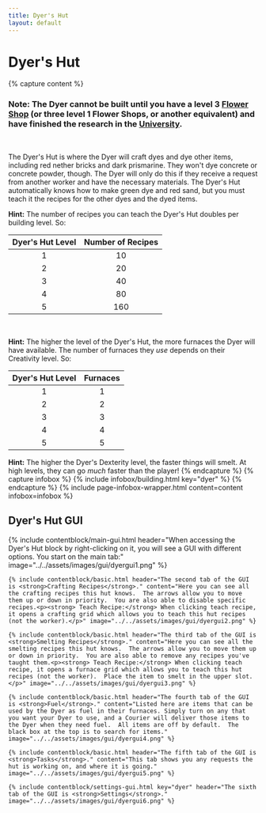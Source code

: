 ```yaml
---
title: Dyer's Hut
layout: default
---
```

# Dyer's Hut

{% capture content %}
### Note: The Dyer cannot be built until you have a level 3 [Flower Shop](../../source/buildings/flowershop) (or three level 1 Flower Shops, or another equivalent) and have finished the research in the [University](../../source/buildings/university).
<br>

The Dyer's Hut is where the Dyer will craft dyes and dye other items, including red nether bricks and dark prismarine. They won't dye concrete or concrete powder, though. The Dyer will only do this if they receive a request from another worker and have the necessary materials. The Dyer's Hut automatically knows how to make green dye and red sand, but you must teach it the recipes for the other dyes and the dyed items.

**Hint:** The number of recipes you can teach the Dyer's Hut doubles per building level. So:

| Dyer's Hut Level | Number of Recipes |
| :-----: | :-----: |
| 1 | 10 | 
| 2 | 20 |
| 3 | 40 |
| 4 | 80 | 
| 5 | 160 | 

<br>

**Hint:** The higher the level of the Dyer's Hut, the more furnaces the Dyer will have available. The number of furnaces they *use* depends on their Creativity level. So:

| Dyer's Hut Level |  Furnaces |
| :-----: | :-----: | 
| 1 |  1 |
| 2 |  2 |
| 3 |  3 |
| 4 |  4 |
| 5 |  5 |

**Hint:** The higher the Dyer's Dexterity level, the faster things will smelt. At high levels, they can go *much* faster than the player!
{% endcapture %}
{% capture infobox %}
{% include infobox/building.html key="dyer" %}
{% endcapture %}
{% include page-infobox-wrapper.html content=content infobox=infobox %}

## Dyer's Hut GUI

<div class="row">
  <div class="col">
    {% include contentblock/main-gui.html header="When accessing the Dyer's Hut block by right-clicking on it, you will see a GUI with different options. You start on the main tab:" image="../../assets/images/gui/dyergui1.png" %}

    {% include contentblock/basic.html header="The second tab of the GUI is <strong>Crafting Recipes</strong>." content="Here you can see all the crafting recipes this hut knows.  The arrows allow you to move them up or down in priority.  You are also able to disable specific recipes.<p><strong> Teach Recipe:</strong> When clicking teach recipe, it opens a crafting grid which allows you to teach this hut recipes (not the worker).</p>" image="../../assets/images/gui/dyergui2.png" %}

    {% include contentblock/basic.html header="The third tab of the GUI is <strong>Smelting Recipes</strong>." content="Here you can see all the smelting recipes this hut knows.  The arrows allow you to move them up or down in priority.  You are also able to remove any recipes you've taught them.<p><strong> Teach Recipe:</strong> When clicking teach recipe, it opens a furnace grid which allows you to teach this hut recipes (not the worker).  Place the item to smelt in the upper slot.</p>" image="../../assets/images/gui/dyergui3.png" %}

    {% include contentblock/basic.html header="The fourth tab of the GUI is <strong>Fuel</strong>." content="Listed here are items that can be used by the Dyer as fuel in their furnaces. Simply turn on any that you want your Dyer to use, and a Courier will deliver those items to the Dyer when they need fuel.  All items are off by default.  The black box at the top is to search for items." image="../../assets/images/gui/dyergui4.png" %}

    {% include contentblock/basic.html header="The fifth tab of the GUI is <strong>Tasks</strong>." content="This tab shows you any requests the hut is working on, and where it is going." image="../../assets/images/gui/dyergui5.png" %}

    {% include contentblock/settings-gui.html key="dyer" header="The sixth tab of the GUI is <strong>Settings</strong>." image="../../assets/images/gui/dyergui6.png" %}
  </div>
</div>
